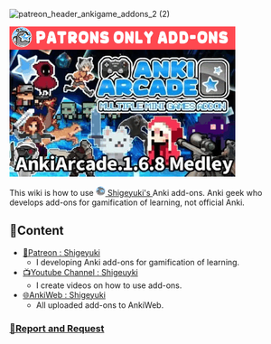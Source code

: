 ![patreon_header_ankigame_addons_2 (2)](https://github.com/shigeyukey/AnkiArcade/assets/124401518/4dcc3e40-158d-4ccf-b1cf-5b97bdad0c4a)

<!-- <iframe src="https://www.youtube.com/embed/t50NZagCsYk?list=PLZhrgD6s-LFVsEhxRdEHf_OkGVe2YZfeo" frameborder="0" allow="accelerometer; autoplay; clipboard-write; encrypted-media; gyroscope; picture-in-picture" allowfullscreen style="aspect-ratio: 16/9; width: 100%;"></iframe> -->

[![alt text](images/_promotion/promotion_00.gif)](https://www.patreon.com/Shigeyuki)

This wiki is how to use [ <img src="https://raw.githubusercontent.com/shigeyukey/Anki-Manuals-jp/main/Shigeyuki_icon.png" style="width: 1.2em; height: 2 em;"> Shigeyuki's ](http://patreon.com/Shigeyuki) Anki add-ons. Anki geek who develops add-ons for gamification of learning, not official Anki.

## 📂Content

 * [💖Patreon : Shigeyuki](https://www.patreon.com/Shigeyuki)
   * I developing Anki add-ons for gamification of learning.
 * [📺️Youtube Channel : Shigeuyki](https://www.youtube.com/@shigeyuki5397/videos)
   * I create videos on how to use add-ons.
 * [🌐AnkiWeb : Shigeyuki](https://ankiweb.net/shared/addons?search=by%20Shige)
   * All uploaded add-ons to AnkiWeb.


### [📨Report and Request](contact.md)
<!-- 
1. [💖Patreon : Shigeyuki](https://www.patreon.com/Shigeyuki)
2. [👩‍🚀Reddit : Shige-yuki](https://www.reddit.com/user/Shige-yuki)
3. [🌟AnkiForums : Shigeyuki](https://forums.ankiweb.net/u/shigeyuki/summary)
4. [🐙Github : shigeyukey](https://github.com/shigeyukey/) -->